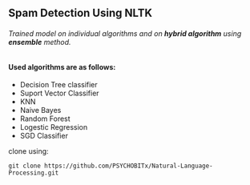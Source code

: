 ## Spam Detection Using NLTK
###### Trained model on individual algorithms and on **hybrid algorithm** using **ensemble** method.
#### Used algorithms are as follows:
- Decision Tree classifier
- Suport Vector Classifier
- KNN
- Naive Bayes
- Random Forest
- Logestic Regression
- SGD Classifier

clone using:
```
git clone https://github.com/PSYCHOBITx/Natural-Language-Processing.git
```
